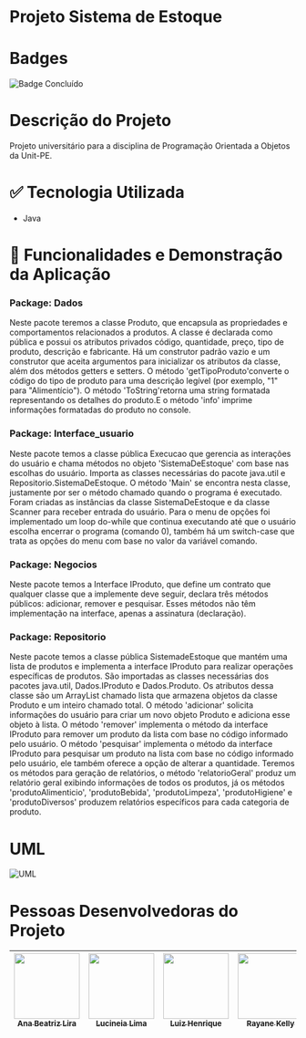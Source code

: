# Projeto Sistema de Estoque

# Badges
![Badge Concluído](http://img.shields.io/static/v1?label=STATUS&message=CONCLUÍDO&color=GREEN&style=for-the-badge)

# Descrição do Projeto
<p> Projeto universitário para a disciplina de Programação Orientada a Objetos da Unit-PE. </p>

# :white_check_mark: Tecnologia Utilizada
<ul>
  <li>Java</li>
</ul>

# :hammer: Funcionalidades e Demonstração da Aplicação
<h3> Package: Dados </h3>
<p>
Neste pacote teremos a classe Produto, que encapsula as propriedades e comportamentos relacionados a produtos. A classe é declarada como pública e possui os atributos privados código, quantidade, preço, tipo de produto, descrição e fabricante. Há um construtor padrão vazio e um construtor que aceita argumentos para inicializar os atributos da classe, além dos métodos getters e setters. O método 'getTipoProduto'converte o código do tipo de produto para uma descrição legível (por exemplo, "1" para "Alimentício"). O método 'ToString'retorna uma string formatada representando os detalhes do produto.E o método 'info' imprime informações formatadas do produto no console.
</p>

<h3> Package: Interface_usuario </h3>
<p>
Neste pacote temos a classe pública Execucao que gerencia as interações do usuário e chama métodos no objeto 'SistemaDeEstoque' com base nas escolhas do usuário. Importa as classes necessárias do pacote java.util e Repositorio.SistemaDeEstoque. O método 'Main' se encontra nesta classe, justamente por ser o método chamado quando o programa é executado. Foram criadas as instâncias da classe SistemaDeEstoque e da classe Scanner para receber entrada do usuário. Para o menu de opções foi implementado um loop do-while que continua executando até que o usuário escolha encerrar o programa (comando 0), também há um switch-case que trata as opções do menu com base no valor da variável comando.
</p>

<h3> Package: Negocios </h3>
<p>
Neste pacote temos a Interface IProduto, que define um contrato que qualquer classe que a implemente deve seguir, declara três métodos públicos: adicionar, remover e pesquisar. Esses métodos não têm implementação na interface, apenas a assinatura (declaração).
</p>

<h3> Package: Repositorio </h3>
<p>
Neste pacote temos a classe pública SistemadeEstoque que mantém uma lista de produtos e implementa a interface IProduto para realizar operações específicas de produtos. São importadas as classes necessárias dos pacotes java.util, Dados.IProduto e Dados.Produto. Os atributos dessa classe são um ArrayList chamado lista que armazena objetos da classe Produto e um inteiro chamado total. O método 'adicionar' solicita informações do usuário para criar um novo objeto Produto e adiciona esse objeto à lista. O método 'remover' implementa o método da interface IProduto para remover um produto da lista com base no código informado pelo usuário. O método 'pesquisar' implementa o método da interface IProduto para pesquisar um produto na lista com base no código informado pelo usuário, ele também oferece a opção de alterar a quantidade. Teremos os métodos para geração de relatórios, o  método 'relatorioGeral' produz um relatório geral exibindo informações de todos os produtos, já os métodos 'produtoAlimenticio', 'produtoBebida', 'produtoLimpeza', 'produtoHigiene' e 'produtoDiversos' produzem relatórios específicos para cada categoria de produto.
</p>

# UML 
![UML](https://github.com/Rogerio-07/projeto_estoque/assets/89558668/151bbb60-8d04-4eeb-895a-7bed690439b6)




# Pessoas Desenvolvedoras do Projeto
| [<img loading="lazy" src="https://avatars.githubusercontent.com/u/89558668?v=4" width=115><br><sub>Ana Beatriz Lira</sub>](https://github.com/anabsl) | [<img loading="lazy" src="https://avatars.githubusercontent.com/u/150970636?v=4" width=115><br><sub>Lucineia Lima</sub>](https://github.com/LucineiaLima) | [<img loading="lazy" src="https://avatars.githubusercontent.com/u/138301226?v=4" width=115><br><sub>Luiz Henrique</sub>](https://github.com/Luizh92) | [<img loading="lazy" src="https://avatars.githubusercontent.com/u/130245094?v=4" width=115><br><sub>Rayane Kelly</sub>](https://github.com/Rayane-Souza) | [<img loading="lazy" src="https://avatars.githubusercontent.com/u/146589409?v=4" width=115><br><sub>Rogério Melo</sub>](https://github.com/Rogerio-07) 
| :---: | :---: | :---: | :---: | :---: |
